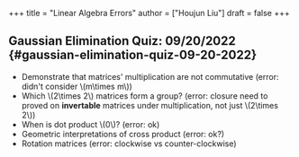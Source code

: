 +++
title = "Linear Algebra Errors"
author = ["Houjun Liu"]
draft = false
+++

## Gaussian Elimination Quiz: 09/20/2022 {#gaussian-elimination-quiz-09-20-2022}

-   Demonstrate that matrices' multiplication are not commutative (error: didn't consider \\(m\times m\\))
-   Which \\(2\times 2\\) matrices form a group? (error: closure need to proved on **invertable** matrices under multiplication, not just \\(2\times 2\\))
-   When is dot product \\(0\\)? (error: ok)
-   Geometric interpretations of cross product (error: ok?)
-   Rotation matrices (error: clockwise vs counter-clockwise)
